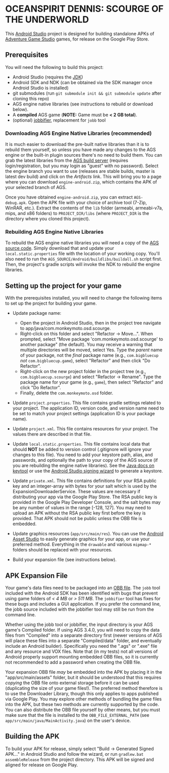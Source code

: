 # OCEANSPIRIT DENNIS: SCOURGE OF THE UNDERWORLD

This [Android Studio](https://developer.android.com/studio/index.html) project is designed for
building standalone APKs of [Adventure Game Studio](http://www.adventuregamestudio.co.uk/) games,
for release on the Google Play Store.

## Prerequisites

You will need the following to build this project:

* Android Studio (requires the
  [JDK](http://www.oracle.com/technetwork/java/javase/downloads/index.html))
* Android SDK and NDK (can be obtained via the SDK manager once Android Studio is installed)
* git submodules (run `git submodule init && git submodule update` after cloning this repo)
* AGS engine native libraries (see instructions to rebuild or download below).
* A **compiled** AGS game (**NOTE:** Game must be **< 2 GB total**).
* (optional) [jobbifier](https://github.com/monkey0506/jobbifier), replacement for `jobb` tool

### Downloading AGS Engine Native Libraries (recommended)

It is much easier to download the pre-built native libraries than it is to rebuild them yourself, so
unless you have made any changes to the AGS engine or the built-in plugin sources there's no need to
build them. You can grab the latest libraries from the
[AGS build server](http://teamcity.bigbluecup.org/viewType.html?buildTypeId=AdventureGameStudio_EngineAndroid)
(requires login/registration, but you may login as "guest" with no password). Select the engine
branch you want to use (releases are stable builds, master is latest dev build) and click on the
*Artifacts* link. This will bring you to a page where you can download `engine-android.zip`, which
contains the APK of your selected branch of AGS.

Once you have obtained `engine-android.zip`, you can extract `AGS-debug.apk`. Open the APK file with
your choice of archive tool (7-Zip, WinRAR, etc.). Extract the contents of the `lib` folder
(armeabi, armeabi-v7a, mips, and x86 folders) to `PROJECT_DIR/libs` (where `PROJECT_DIR` is the
directory where you cloned this project).

### Rebuilding AGS Engine Native Libraries

To rebuild the AGS engine native libraries you will need a copy of the
[AGS source code](https://github.com/adventuregamestudio/ags). Simply download that and update your
`local.static.properties` file with the location of your working copy. You'll also need to run the
`AGS_SOURCE/Android/buildlibs/buildall.sh` script first. Then, the project's gradle scripts will
invoke the NDK to rebuild the engine libraries.

## Setting up the project for your game

With the prerequisites installed, you will need to change the following items to set up the project
for building your game.

* Update package name:
  * Open the project in Android Studio, then in the project tree navigate to
    app/java/com.monkeymoto.osd.scourge.
  * Right-click on this folder and select "Refactor -> Move...". When prompted, select "Move
    package 'com.monkeymoto.osd.scourge' to another package" (the default). You may receive a
    warning that multiple directories will be moved, select Yes. Type the *parent* name of your
    package, not the *final* package name (e.g., `com.bigbluecup` *not* `com.bigbluecup.game`),
    select "Refactor" and then click "Do Refactor".
  * Right-click on the new project folder in the project tree (e.g., `com.bigbluecup.scourge`)
    and select "Refactor -> Rename". Type the package name for your game (e.g., `game`), then
    select "Refactor" and click "Do Refactor".
  * Finally, delete the `com.monkeymoto.osd` folder.

* Update `project.properties`. This file contains gradle settings related to your project. The
  application ID, version code, and version name need to be set to match your project settings
  (application ID is your package name).

* Update `project.xml`. This file contains resources for your project. The values there are
  described in that file.

* Update `local.static.properties`. This file contains local data that should **NOT** be added
  to version control (.gitignore will ignore your changes to this file). You need to add your
  keystore path, alias, and passwords, and optionally the path to your copy of the AGS source
  (if you are rebuilding the engine native libraries). See the
  [Java docs on keytool](http://docs.oracle.com/javase/6/docs/technotes/tools/solaris/keytool.html)
  or use the
  [Android Studio signing wizard](https://developer.android.com/studio/publish/app-signing.html)
  to generate a keystore.

* Update `private.xml`. This file contains definitions for your RSA public key and an
  integer-array with bytes for your salt which is used by the ExpansionDownloaderService. These
  values are necessary if distributing your app via the Google Play Store. The RSA public key
  is provided in the Google Play Developer Console, and the salt bytes may be any number of
  values in the range [-128, 127]. You may need to upload an APK without the RSA public key
  first before the key is provided. That APK should not be public unless the OBB file is
  embedded.

* Update graphics resources (`app/src/main/res`). You can use the
  [Android Asset Studio](https://romannurik.github.io/AndroidAssetStudio/) to easily generate
  graphics for your app, or use your preferred method. Everything in the `drawable` and various
  `mipmap-*` folders should be replaced with your resources.

* Build your expansion file (see instructions below).

## APK Expansion File

Your game's data files need to be packaged into an
[OBB file](https://developer.android.com/google/play/expansion-files.html). The `jobb` tool included
with the Android SDK has been identified with bugs that prevent using game folders of *< 4 MB* or
*> 511 MB*. The `jobbifier` tool has fixes for these bugs and includes a GUI application. If you
prefer the command line, the jobb source included with the jobbifier tool may still be run from the
command line.

Whether using the jobb tool or jobbifier, the input directory is your AGS game's Compiled folder. If
using AGS 3.4.0, you will need to copy the data files from "Compiled" into a separate directory
first (newer versions of AGS will place these files into a separate "Compiled/data" folder, and
eventually include an Android builder). Specifically you need the ".ags" or ".exe" file and any
resource and VOX files. Note that (in my tests) not all versions of Android properly support
mounting embedded OBB files, so it is currently not recommended to add a password when creating the
OBB file.

Your expansion OBB file *may* be embedded into the APK by placing it in the "app/src/main/assets"
folder, but it should be understood that this requires *copying* the OBB file onto external storage
before it can be used (duplicating the size of your game files!). The preferred method therefore is
to use the Downloader Library, though this only applies to apps published via Google Play. You may
explore other methods of bundling the game files into the APK, but these two methods are currently
supported by the code. You can also distribute the OBB file yourself by other means, but you must
make sure that the file is installed to the `OBB_FILE_EXTERNAL_PATH` (see
`app/src/main/java/MainActivity.java`) on the user's device.

## Building the APK

To build your APK for release, simply select "Build -> Generated Signed APK..." in Android Studio
and follow the wizard, or run `gradlew.bat assembleRelease` from the project directory. This APK
will be signed and aligned for release on Google Play.
